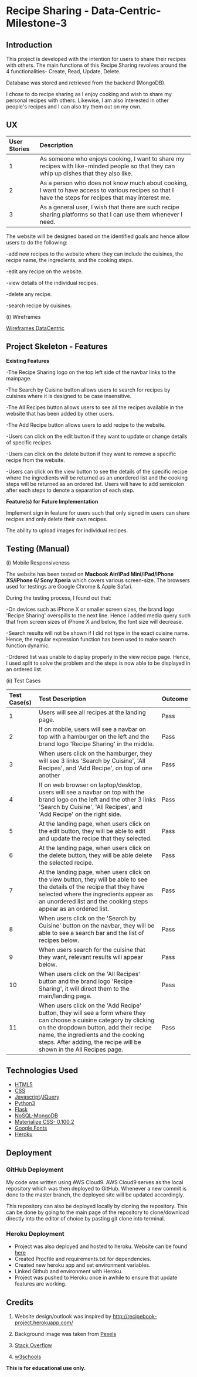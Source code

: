 # Recipe Sharing - Data-Centric-Milestone-3

## Introduction
This project is developed with the intention for users to share their recipes with others. The main functions of this Recipe Sharing revolves around the 4 functionalities- Create, Read, Update, Delete.

Database was stored and retrieved from the backend (MongoDB).

I chose to do recipe sharing as I enjoy cooking and wish to share my personal recipes with others. Likewise, I am also interested in other people's recipes and I can also try them out on my own.

## UX
| User Stories        | Description   |  
| :------------- |:-------------| 
| 1    | As someone who enjoys cooking, I want to share my recipes with like-minded people so that they can whip up dishes that they also like.|
| 2    | As a person who does not know much about cooking, I want to have access to various recipes so that I have the steps for recipes that may interest me.|
| 3    | As a general user, I wish that there are such recipe sharing platforms so that I can use them whenever I need. |


The website will be designed based on the identified goals and hence allow users to do the following:

-add new recipes to the website where they can include the cuisines, the recipe name, the ingredients, and the cooking steps.

-edit any recipe on the website.

-view details of the individual recipes.

-delete any recipe.

-search recipe by cuisines.


(i) Wireframes

[Wireframes DataCentric](https://drive.google.com/open?id=1UnhRookhnV4_G75Wt2_pGjqgzN7CFKan)

## Project Skeleton - Features

**Existing Features**

-The Recipe Sharing logo on the top left side of the navbar links to the mainpage.

-The Search by Cuisine button allows users to search for recipes by cuisines where it is designed to be case insensitive.

-The All Recipes button allows users to see all the recipes available in the website that has been added by other users.

-The Add Recipe button allows users to add recipe to the website.

-Users can click on the edit button if they want to update or change details of specific recipes.

-Users can click on the delete button if they want to remove a specific recipe from the website.

-Users can click on the view button to see the details of the specific recipe where the ingredients will be returned as an unordered list and the cooking steps will be returned as an ordered list. Users will have to add semicolon after each steps to denote a separation of each step.


**Feature(s) for Future Implementation**

Implement sign in feature for users such that only signed in users can share recipes and only delete their own recipes.

The ability to upload images for individual recipes.


## Testing (Manual)

(i) Mobile Responsiveness

The website has been tested on **Macbook Air/iPad Mini/iPad/iPhone XS/iPhone 6/ Sony Xperia** which covers various screen-size. The browsers used for testings are Google Chrome & Apple Safari.

During the testing process, I found out that:

-On devices such as iPhone X or smaller screen sizes, the brand logo 'Recipe Sharing' overspills to the next line. Hence I added media query such that from screen sizes of iPhone X and below, the font size will decrease.

-Search results will not be shown if I did not type in the exact cuisine name. Hence, the regular expression function has been used to make search function dynamic.

-Ordered list was unable to display properly in the view recipe page. Hence, I used split to solve the problem and the steps is now able to be displayed in an ordered list.


(ii) Test Cases

| Test Case(s)      | Test Description   | Outcome | 
| :------------- |:-------------| :-------------| 
| 1    | Users will see all recipes at the landing page. | Pass|
| 2    | If on mobile, users will see a navbar on top with a hamburger on the left and the brand logo 'Recipe Sharing' in the middle. | Pass|
| 3    | When users click on the hamburger, they will see 3 links 'Search by Cuisine', 'All Recipes', and 'Add Recipe', on top of one another| Pass|
| 4    | If on web browser on laptop/desktop, users will see a navbar on top with the brand logo on the left and the other 3 links 'Search by Cuisine', 'All Recipes', and 'Add Recipe' on the right side. | Pass|
| 5    | At the landing page, when users click on the edit button, they will be able to edit and update the recipe that they selected. | Pass|
| 6    | At the landing page, when users click on the delete button, they will be able delete the selected recipe. | Pass|
| 7    | At the landing page, when users click on the view button, they will be able to see the details of the recipe that they have selected where the ingredients appear as an unordered list and the cooking steps appear as an ordered list. | Pass|
| 8    | When users click on the 'Search by Cuisine' button on the navbar, they will be able to see a search bar and the list of recipes below. | Pass|
| 9    | When users search for the cuisine that they want, relevant results will appear below. | Pass|
| 10   | When users click on the 'All Recipes' button and the brand logo 'Recipe Sharing', it will direct them to the main/landing page. | Pass|
| 11   | When users click on the 'Add Recipe' button, they will see a form where they can choose a cuisine category by clicking on the dropdown button, add their recipe name, the ingredients and the cooking steps. After adding, the recipe will be shown in the All Recipes page. | Pass|


## Technologies Used

* [HTML5](https://developer.mozilla.org/en-US/docs/Web/Guide/HTML/HTML5)
* [CSS](https://developer.mozilla.org/en-US/docs/Web/CSS)
* [Javascript](https://developer.mozilla.org/en-US/docs/Web/JavaScript)/[JQuery](https://jquery.com/download/)
* [Python3](https://www.python.org/)
* [Flask](https://pypi.org/project/Flask/)
* [NoSQL-MongoDB](https://www.mongodb.com/)
* [Materialize CSS- 0.100.2](http://archives.materializecss.com/0.100.2/)
* [Google Fonts](https://fonts.google.com/)
* [Heroku](https://www.heroku.com/)

## Deployment
### GitHub Deployment

My code was written using AWS Cloud9. AWS Cloud9 serves as the local repository which was then deployed to GitHub. Whenever a new commit is done to the master branch, the deployed site will be updated accordingly. 

This repository can also be deployed locally by cloning the repository. This can be done by going to the main page of the repository to clone/download directly into the editor of choice by pasting git clone into terminal.

### Heroku Deployment

- Project was also deployed and hosted to heroku. Website can be found [here](https://lzq-recipe-share.herokuapp.com/)
- Created Procfile and requirements.txt for dependencies.
- Created new heroku app and set environment variables.
- Linked Github and environment with Heroku.
- Project was pushed to Heroku once in awhile to ensure that update features are working.


## Credits

1) Website design/outlook was inspired by http://recipebook-project.herokuapp.com/

2) Background image was taken from [Pexels](https://www.pexels.com/)

3) [Stack Overflow](https://stackoverflow.com/)

4) [w3schools](www.w3schools.com)

**This is for educational use only.**


